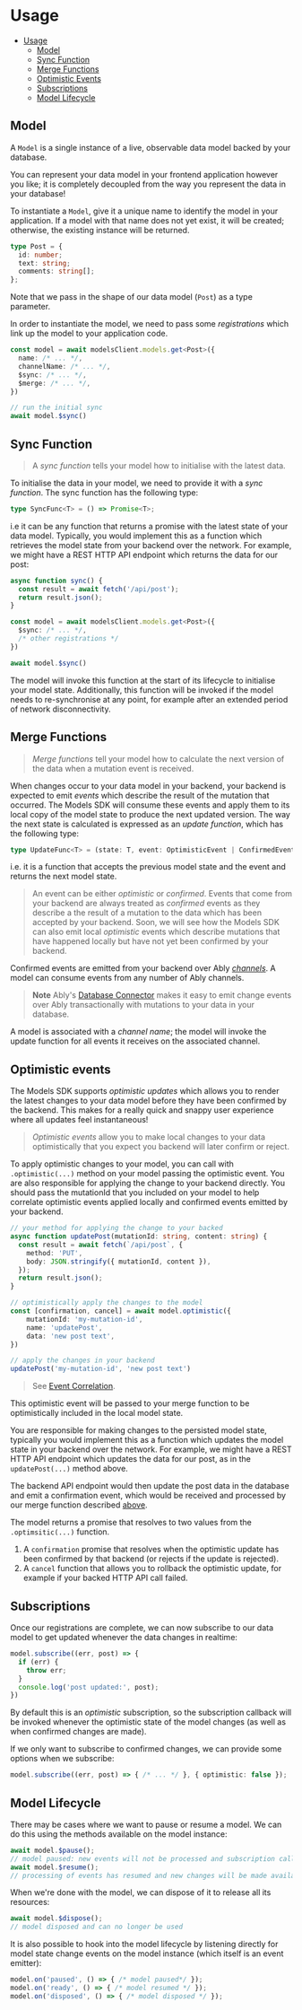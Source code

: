 # Usage

- [Usage](#usage)
	- [Model](#model)
	- [Sync Function](#sync-function)
	- [Merge Functions](#merge-functions)
	- [Optimistic Events](#optimistic-events)
	- [Subscriptions](#subscriptions)
	- [Model Lifecycle](#model-lifecycle)

## Model

A `Model` is a single instance of a live, observable data model backed by your database.

You can represent your data model in your frontend application however you like; it is completely decoupled from the way you represent the data in your database!

To instantiate a `Model`, give it a unique name to identify the model in your application. If a model with that name does not yet exist, it will be created; otherwise, the existing instance will be returned.

```ts
type Post = {
  id: number;
  text: string;
  comments: string[];
};
```

Note that we pass in the shape of our data model (`Post`) as a type parameter.

In order to instantiate the model, we need to pass some *registrations* which link up the model to your application code.

```ts
const model = await modelsClient.models.get<Post>({
  name: /* ... */,
  channelName: /* ... */,
  $sync: /* ... */,
  $merge: /* ... */,
})

// run the initial sync
await model.$sync()
```

## Sync Function

> A *sync function* tells your model how to initialise with the latest data.

To initialise the data in your model, we need to provide it with a *sync function*. The sync function has the following type:

```ts
type SyncFunc<T> = () => Promise<T>;
```

i.e it can be any function that returns a promise with the latest state of your data model. Typically, you would implement this as a function which retrieves the model state from your backend over the network. For example, we might have a REST HTTP API endpoint which returns the data for our post:

```ts
async function sync() {
  const result = await fetch('/api/post');
  return result.json();
}

const model = await modelsClient.models.get<Post>({
  $sync: /* ... */,
  /* other registrations */
})

await model.$sync()
```

The model will invoke this function at the start of its lifecycle to initialise your model state. Additionally, this function will be invoked if the model needs to re-synchronise at any point, for example after an extended period of network disconnectivity.

## Merge Functions

> *Merge functions* tell your model how to calculate the next version of the data when a mutation event is received.

When changes occur to your data model in your backend, your backend is expected to emit *events* which describe the result of the mutation that occurred. The Models SDK will consume these events and apply them to its local copy of the model state to produce the next updated version. The way the next state is calculated is expressed as an *update function*, which has the following type:

```ts
type UpdateFunc<T> = (state: T, event: OptimisticEvent | ConfirmedEvent) => Promise<T>;
```

i.e. it is a function that accepts the previous model state and the event and returns the next model state.

> An event can be either *optimistic* or *confirmed*. Events that come from your backend are always treated as *confirmed* events as they describe a the result of a mutation to the data which has been accepted by your backend. Soon, we will see how the Models SDK can also emit local *optimistic* events which describe mutations that have happened locally but have not yet been confirmed by your backend.

Confirmed events are emitted from your backend over Ably *[channels](https://ably.com/docs/channels)*. A model can consume events from any number of Ably channels.

> **Note**
> Ably's [Database Connector](https://github.com/ably-labs/adbc) makes it easy to emit change events over Ably transactionally with mutations to your data in your database.

A model is associated with a *channel name*; the model will invoke the update function for all events it receives on the associated channel.

## Optimistic events

The Models SDK supports *optimistic updates* which allows you to render the latest changes to your data model before they have been confirmed by the backend. This makes for a really quick and snappy user experience where all updates feel instantaneous!

> *Optimistic events* allow you to make local changes to your data optimistically that you expect you backend will later confirm or reject.

To apply optimistic changes to your model, you can call with `.optimistic(...)` method on your model passing the optimistic event.
You are also responsible for applying the change to your backend directly.
You should pass the mutationId that you included on your model to help correlate optimistic events applied locally and confirmed events emitted by your backend.

```typescript
// your method for applying the change to your backed
async function updatePost(mutationId: string, content: string) {
  const result = await fetch(`/api/post`, {
    method: 'PUT',
    body: JSON.stringify({ mutationId, content }),
  });
  return result.json();
}

// optimistically apply the changes to the model
const [confirmation, cancel] = await model.optimistic({
    mutationId: 'my-mutation-id',
    name: 'updatePost',
    data: 'new post text',
})

// apply the changes in your backend
updatePost('my-mutation-id', 'new post text')
```

> See [Event Correlation](./event-correlation.md).

This optimistic event will be passed to your merge function to be optimistically included in the local model state.

You are responsible for making changes to the persisted model state, typically you would implement this as a function which updates the model state in your backend over the network. For example, we might have a REST HTTP API endpoint which updates the data for our post, as in the `updatePost(...)` method above.

The backend API endpoint would then update the post data in the database and emit a confirmation event, which would be received and processed by our merge function described [above](#merge-functions).

The model returns a promise that resolves to two values from the `.optimsitic(...)` function.

1. A `confirmation` promise that resolves when the optimistic update has been confirmed by that backend (or rejects if the update is rejected).
2. A `cancel` function that allows you to rollback the optimistic update, for example if your backed HTTP API call failed.

## Subscriptions

Once our registrations are complete, we can now subscribe to our data model to get updated whenever the data changes in realtime:

```ts
model.subscribe((err, post) => {
  if (err) {
    throw err;
  }
  console.log('post updated:', post);
})
```

By default this is an *optimistic* subscription, so the subscription callback will be invoked whenever the optimistic state of the model changes (as well as when confirmed changes are made).

If we only want to subscribe to confirmed changes, we can provide some options when we subscribe:

```ts
model.subscribe((err, post) => { /* ... */ }, { optimistic: false });
```

## Model Lifecycle

There may be cases where we want to pause or resume a model. We can do this using the methods available on the model instance:

```ts
await model.$pause();
// model paused: new events will not be processed and subscription callbacks will no longer be invoked
await model.$resume();
// processing of events has resumed and new changes will be made available to subscribers
```

When we're done with the model, we can dispose of it to release all its resources:

```ts
await model.$dispose();
// model disposed and can no longer be used
```

It is also possible to hook into the model lifecycle by listening directly for model state change events on the model instance (which itself is an event emitter):

```ts
model.on('paused', () => { /* model paused*/ });
model.on('ready', () => { /* model resumed */ });
model.on('disposed', () => { /* model disposed */ });
```
